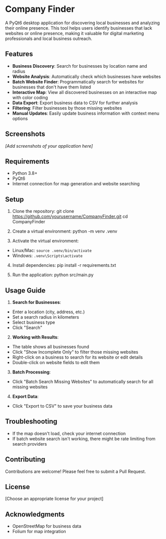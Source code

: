 # Company Finder

A PyQt6 desktop application for discovering local businesses and analyzing their online presence. This tool helps users identify businesses that lack websites or online presence, making it valuable for digital marketing professionals and local business outreach.

## Features

- **Business Discovery**: Search for businesses by location name and radius
- **Website Analysis**: Automatically check which businesses have websites
- **Batch Website Finder**: Programmatically search for websites for businesses that don't have them listed
- **Interactive Map**: View all discovered businesses on an interactive map with color coding
- **Data Export**: Export business data to CSV for further analysis
- **Filtering**: Filter businesses by those missing websites
- **Manual Updates**: Easily update business information with context menu options

## Screenshots

_[Add screenshots of your application here]_

## Requirements

- Python 3.8+
- PyQt6
- Internet connection for map generation and website searching

## Setup

1. Clone the repository:
   git clone https://github.com/yourusername/CompanyFinder.git cd CompanyFinder

2. Create a virtual environment:
   python -m venv .venv

3. Activate the virtual environment:

- Linux/Mac: `source .venv/bin/activate`
- Windows: `.venv\Scripts\activate`

4. Install dependencies:
   pip install -r requirements.txt

5. Run the application:
   python src/main.py

## Usage Guide

1. **Search for Businesses**:

- Enter a location (city, address, etc.)
- Set a search radius in kilometers
- Select business type
- Click "Search"

2. **Working with Results**:

- The table shows all businesses found
- Click "Show Incomplete Only" to filter those missing websites
- Right-click on a business to search for its website or edit details
- Double-click on website fields to edit them

3. **Batch Processing**:

- Click "Batch Search Missing Websites" to automatically search for all missing websites

4. **Export Data**:

- Click "Export to CSV" to save your business data

## Troubleshooting

- If the map doesn't load, check your internet connection
- If batch website search isn't working, there might be rate limiting from search providers

## Contributing

Contributions are welcome! Please feel free to submit a Pull Request.

## License

[Choose an appropriate license for your project]

## Acknowledgments

- OpenStreetMap for business data
- Folium for map integration
